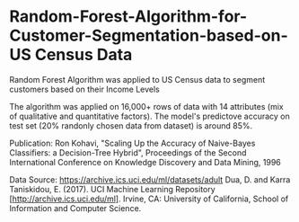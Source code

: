 # Random-Forest-Algorithm-for-Customer-Segmentation-based-on-US Census Data

Random Forest Algorithm was applied to US Census data to segment customers based on their Income Levels

The algorithm was applied on 16,000+ rows of data with 14 attributes (mix of qualitative and quantitative factors). 
The model's predictove accuracy on test set (20% randonly chosen data from dataset) is around 85%.

Publication: Ron Kohavi, "Scaling Up the Accuracy of Naive-Bayes Classifiers: a Decision-Tree Hybrid", Proceedings of the Second International Conference on Knowledge Discovery and Data Mining, 1996 

Data Source: https://archive.ics.uci.edu/ml/datasets/adult
Dua, D. and Karra Taniskidou, E. (2017). UCI Machine Learning Repository [http://archive.ics.uci.edu/ml]. Irvine, CA: University of California, School of Information and Computer Science.
